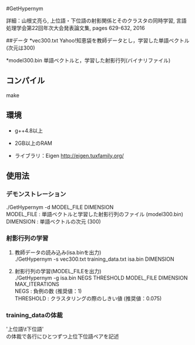 #GetHypernym

詳細：山根丈亮ら, 上位語・下位語の射影関係とそのクラスタの同時学習, 言語処理学会第22回年次大会発表論文集, pages 629-632, 2016

##データ
*vec300.txt
Yahoo!知恵袋を教師データとし，学習した単語ベクトル (次元は300)

*model300.bin
単語ベクトルと，学習した射影行列(バイナリファイル)


## コンパイル
make


## 環境

* g++4.8以上

* 2GB以上のRAM

* ライブラリ：Eigen <http://eigen.tuxfamily.org/>


## 使用法

### デモンストレーション  
./GetHypernym -d MODEL_FILE DIMENSION  
MODEL_FILE : 単語ベクトルと学習した射影行列のファイル (model300.bin)  
DIMENSION : 単語ベクトルの次元 (300)   

### 射影行列の学習

1. 教師データの読み込み(isa.binを出力)  
   ./GetHypernym -s vec300.txt training_data.txt isa.bin  DIMENSION

2. 射影行列の学習(MODEL_FILEを出力)  
   ./GetHypernym -g isa.bin NEGS THRESHOLD MODEL_FILE DIMENSION MAX_ITERATIONS  
   NEGS : 負例の数 (推奨値：1)  
   THRESHOLD : クラスタリングの際のしきい値 (推奨値：0.075)

### training_dataの体裁

'上位語\t下位語'  
の体裁で各行にひとつずつ上位下位語ペアを記述

